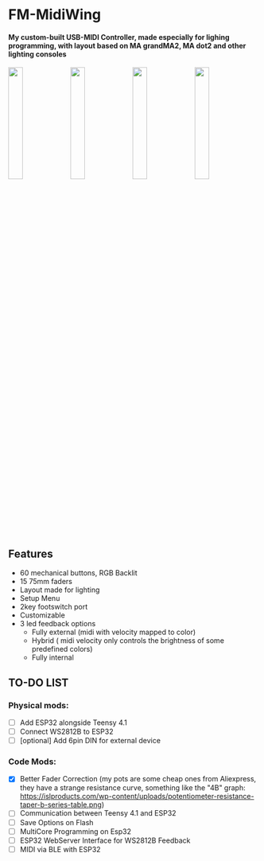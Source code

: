 # FM-MidiWing

#### My custom-built USB-MIDI Controller, made especially for lighing programming, with layout based on MA grandMA2, MA dot2 and other lighting consoles

<p>
  <img src="photos/top 1.png" width="24%">
  <img src="photos/top 2.png" width="24%">
  <img src="photos/low right angle.png" width="24%">
  <img src="photos/inside low rows.png" width="24%">
</p>

## Features
 - 60 mechanical buttons, RGB Backlit
 - 15 75mm faders
 - Layout made for lighting
 - Setup Menu
 - 2key footswitch port
 - Customizable 
 - 3 led feedback options
    - Fully external (midi with velocity mapped to color)
    - Hybrid ( midi velocity only controls the brightness of some predefined colors)
    - Fully internal

## TO-DO LIST
 
### Physical mods:
- [ ] Add ESP32 alongside Teensy 4.1
- [ ] Connect WS2812B to ESP32
- [ ] [optional] Add 6pin DIN for external device

### Code Mods:
- [x] Better Fader Correction (my pots are some cheap ones from Aliexpress, they have a strange resistance curve, something like the "4B" graph: https://islproducts.com/wp-content/uploads/potentiometer-resistance-taper-b-series-table.png)
- [ ] Communication between Teensy 4.1 and ESP32 
- [ ] Save Options on Flash
- [ ] MultiCore Programming on Esp32
- [ ] ESP32 WebServer Interface for WS2812B Feedback
- [ ] MIDI via BLE with ESP32
